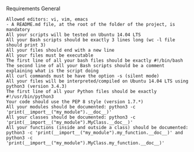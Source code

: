 Requirements
General

    Allowed editors: vi, vim, emacs
    - A README.md file, at the root of the folder of the project, is mandatory
    All your scripts will be tested on Ubuntu 14.04 LTS
    All your Bash scripts should be exactly 3 lines long (wc -l file should print 3)
    All your files should end with a new line
    All your files must be executable
    The first line of all your bash files should be exactly #!/bin/bash
    The second line of all your Bash scripts should be a comment explaining what is the script doing
    All curl commands must be have the option -s (silent mode)
    All your files will be interpreted/compiled on Ubuntu 14.04 LTS using python3 (version 3.4.3)
    The first line of all your Python files should be exactly #!/usr/bin/python3
    Your code should use the PEP 8 style (version 1.7.*)
    All your modules should be documented: python3 -c 'print(__import__("my_module").__doc__)'
    All your classes should be documented: python3 -c 'print(__import__("my_module").MyClass.__doc__)'
    All your functions (inside and outside a class) should be documented: python3 -c 'print(__import__("my_module").my_function.__doc__)' and python3 -c 'print(__import__("my_module").MyClass.my_function.__doc__)'
